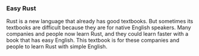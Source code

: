 ### Easy Rust
Rust is a new language that already has good textbooks. But sometimes its textbooks are difficult because they are for native English speakers. 
Many companies and people now learn Rust, and they could learn faster with a book that has easy English. This textbook is for these companies and people to learn Rust with simple English.
